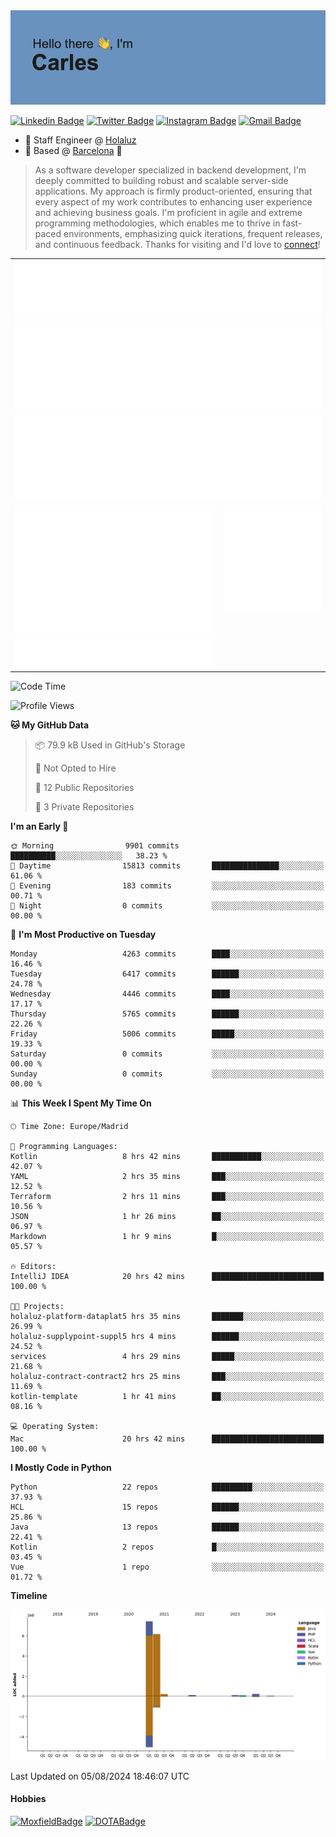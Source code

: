 <img src="header.png" alt="header">

[![Linkedin Badge](https://img.shields.io/badge/-cdespona-blue?style=flat&logo=Linkedin&logoColor=white&link=https://www.linkedin.com/in/carles-david-espona-casas-56219b11/)](https://www.linkedin.com/in/carles-david-espona-casas-56219b11/)
[![Twitter Badge](https://img.shields.io/badge/-@__cdespona-1ca0f1?style=flat&labelColor=1ca0f1&logo=twitter&logoColor=white&link=https://twitter.com/CDEspona)](https://twitter.com/CDEspona)
[![Instagram Badge](https://img.shields.io/badge/-@__cdespona-purple?style=flat&logo=instagram&logoColor=white&link=https://www.instagram.com/cdespona/)](https://www.instagram.com/cdespona/)
[![Gmail Badge](https://img.shields.io/badge/-cdespona-c14438?style=flat&logo=Gmail&logoColor=white&link=mailto:cdespona@gmail.com)](mailto:cdespona@gmail.com)

* 🔭 Staff Engineer @ [Holaluz](https://holaluz.com)
* 🏡 Based @ [Barcelona](https://www.google.es/maps/place/Barcelona) 💜

> As a software developer specialized in backend development, I'm deeply committed to building robust and scalable server-side applications. My approach is firmly product-oriented, ensuring that every aspect of my work contributes to enhancing user experience and achieving business goals. I'm proficient in agile and extreme programming methodologies, which enables me to thrive in fast-paced environments, emphasizing quick iterations, frequent releases, and continuous feedback. Thanks for visiting and I'd love to [connect](https://www.linkedin.com/in/carles-david-espona-casas-56219b11/)!

<table style="border-collapse: collapse; border: none;"> 
  <tbody>
  <tr style="border: none;">
    <td colspan="2" style="border: none; vertical-align: top;">
      <img src="summary.svg" alt="summary">
      <img src="activity-community.svg" alt="act-comm">
      <img src="repositories.svg" alt="repo">
    </td>
  </tr>
  <tr>
    <td style="border: none; vertical-align: top;">
      <img src="metrics.plugin.isocalendar.fullyear.svg" alt="calendar">
      <img src="topics.svg" alt="topics">
    </td>
    <td style="border: none; vertical-align: top;">
      <img src="achievements.svg" alt="achievements">
    </td>
  </tr>
  </tbody>
</table>

<!--START_SECTION:waka-->
![Code Time](http://img.shields.io/badge/Code%20Time-103%20hrs%2035%20mins-blue)

![Profile Views](http://img.shields.io/badge/Profile%20Views-0-blue)

**🐱 My GitHub Data** 

> 📦 79.9 kB Used in GitHub's Storage 
 > 
> 🚫 Not Opted to Hire
 > 
> 📜 12 Public Repositories 
 > 
> 🔑 3 Private Repositories 
 > 
**I'm an Early 🐤** 

```text
🌞 Morning                9901 commits        ██████████░░░░░░░░░░░░░░░   38.23 % 
🌆 Daytime                15813 commits       ███████████████░░░░░░░░░░   61.06 % 
🌃 Evening                183 commits         ░░░░░░░░░░░░░░░░░░░░░░░░░   00.71 % 
🌙 Night                  0 commits           ░░░░░░░░░░░░░░░░░░░░░░░░░   00.00 % 
```
📅 **I'm Most Productive on Tuesday** 

```text
Monday                   4263 commits        ████░░░░░░░░░░░░░░░░░░░░░   16.46 % 
Tuesday                  6417 commits        ██████░░░░░░░░░░░░░░░░░░░   24.78 % 
Wednesday                4446 commits        ████░░░░░░░░░░░░░░░░░░░░░   17.17 % 
Thursday                 5765 commits        ██████░░░░░░░░░░░░░░░░░░░   22.26 % 
Friday                   5006 commits        █████░░░░░░░░░░░░░░░░░░░░   19.33 % 
Saturday                 0 commits           ░░░░░░░░░░░░░░░░░░░░░░░░░   00.00 % 
Sunday                   0 commits           ░░░░░░░░░░░░░░░░░░░░░░░░░   00.00 % 
```


📊 **This Week I Spent My Time On** 

```text
🕑︎ Time Zone: Europe/Madrid

💬 Programming Languages: 
Kotlin                   8 hrs 42 mins       ███████████░░░░░░░░░░░░░░   42.07 % 
YAML                     2 hrs 35 mins       ███░░░░░░░░░░░░░░░░░░░░░░   12.52 % 
Terraform                2 hrs 11 mins       ███░░░░░░░░░░░░░░░░░░░░░░   10.56 % 
JSON                     1 hr 26 mins        ██░░░░░░░░░░░░░░░░░░░░░░░   06.97 % 
Markdown                 1 hr 9 mins         █░░░░░░░░░░░░░░░░░░░░░░░░   05.57 % 

🔥 Editors: 
IntelliJ IDEA            20 hrs 42 mins      █████████████████████████   100.00 % 

🐱‍💻 Projects: 
holaluz-platform-dataplat5 hrs 35 mins       ███████░░░░░░░░░░░░░░░░░░   26.99 % 
holaluz-supplypoint-suppl5 hrs 4 mins        ██████░░░░░░░░░░░░░░░░░░░   24.52 % 
services                 4 hrs 29 mins       █████░░░░░░░░░░░░░░░░░░░░   21.68 % 
holaluz-contract-contract2 hrs 25 mins       ███░░░░░░░░░░░░░░░░░░░░░░   11.69 % 
kotlin-template          1 hr 41 mins        ██░░░░░░░░░░░░░░░░░░░░░░░   08.16 % 

💻 Operating System: 
Mac                      20 hrs 42 mins      █████████████████████████   100.00 % 
```

**I Mostly Code in Python** 

```text
Python                   22 repos            █████████░░░░░░░░░░░░░░░░   37.93 % 
HCL                      15 repos            ██████░░░░░░░░░░░░░░░░░░░   25.86 % 
Java                     13 repos            ██████░░░░░░░░░░░░░░░░░░░   22.41 % 
Kotlin                   2 repos             █░░░░░░░░░░░░░░░░░░░░░░░░   03.45 % 
Vue                      1 repo              ░░░░░░░░░░░░░░░░░░░░░░░░░   01.72 % 
```



**Timeline**

![Lines of Code chart](https://raw.githubusercontent.com/cdespona/cdespona/main/assets/bar_graph.png)


 Last Updated on 05/08/2024 18:46:07 UTC
<!--END_SECTION:waka-->

#### Hobbies
[![MoxfieldBadge](https://img.shields.io/badge/MTG%20Commander-Cdespona-8A2BE2)](https://www.moxfield.com/users/Cdespona)
[![DOTABadge](https://img.shields.io/badge/DOTA2-GRV-red)](https://es.dotabuff.com/players/63807915)
